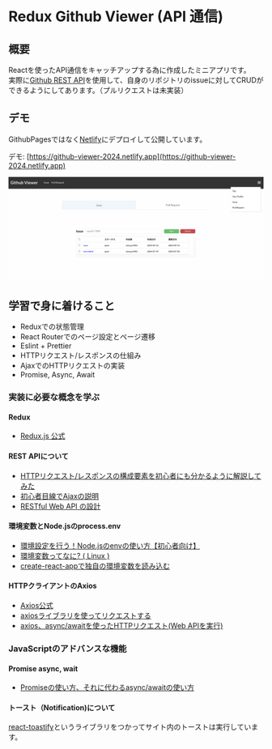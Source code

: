 # Redux Github Viewer (API 通信)

## 概要
Reactを使ったAPI通信をキャッチアップする為に作成したミニアプリです。  
実際に[Github REST API](https://docs.github.com/ja/rest/overview/resources-in-the-rest-api/)を使用して、自身のリポジトリのissueに対してCRUDができるようにしてあります。（プルリクエストは未実装）

## デモ

GithubPagesではなく[Netlify](https://www.netlify.com/)にデプロイして公開しています。

デモ: [https://github-viewer-2024.netlify.app](https://github-viewer-2024.netlify.app)  

![](/img/main.png)


## 学習で身に着けること

- Reduxでの状態管理
- React Routerでのページ設定とページ遷移
- Eslint + Prettier
- HTTPリクエスト/レスポンスの仕組み
- AjaxでのHTTPリクエストの実装
- Promise, Async, Await

### 実装に必要な概念を学ぶ

#### Redux

- [Redux.js 公式](https://redux.js.org/introduction/getting-started)

#### REST APIについて
- [HTTPリクエスト/レスポンスの構成要素を初心者にも分かるように解説してみた](https://qiita.com/koheiyamaguchi0203/items/5777c4653a01ae4c7b06)
- [初心者目線でAjaxの説明](https://qiita.com/hisamura333/items/e3ea6ae549eb09b7efb9)
- [RESTful Web API の設計](https://learn.microsoft.com/ja-jp/azure/architecture/best-practices/api-design)

#### 環境変数とNode.jsのprocess.env

- [環境設定を行う！Node.jsのenvの使い方【初心者向け】](https://techacademy.jp/magazine/16243)
- [環境変数ってなに? ( Linux )](https://qiita.com/angel_p_57/items/480e3fd4552e52199835)
- [create-react-appで独自の環境変数を読み込む](https://qiita.com/zgmf_mbfp03/items/008436c5749d65f96e55)

#### HTTPクライアントのAxios
- [Axios公式](https://github.com/axios/axios)
- [axiosライブラリを使ってリクエストする](https://qiita.com/reflet/items/d5658d5d69e8e1ccd489)
- [axios、async/awaitを使ったHTTPリクエスト(Web APIを実行)](https://qiita.com/shisama/items/61cdcc09dc69fd8d3127)

### JavaScriptのアドバンスな機能

#### Promise async, wait

- [Promiseの使い方、それに代わるasync/awaitの使い方](https://qiita.com/suin/items/97041d3e0691c12f4974)

#### トースト（Notification)について

[react-toastify](https://github.com/fkhadra/react-toastify)というライブラリをつかってサイト内のトーストは実行しています。
